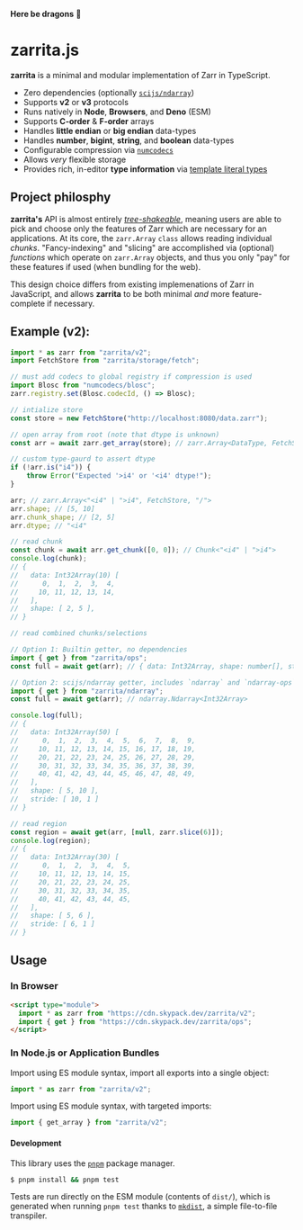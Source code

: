 **Here be dragons** 🐉

# zarrita.js

**zarrita** is a minimal and modular implementation of Zarr in TypeScript.

- Zero dependencies (optionally [`scijs/ndarray`](https://github.com/scijs/ndarray))
- Supports **v2** or **v3** protocols
- Runs natively in **Node**, **Browsers**, and **Deno** (ESM)
- Supports **C-order** & **F-order** arrays
- Handles **little endian** or **big endian** data-types
- Handles **number**, **bigint**, **string**, and **boolean** data-types
- Configurable compression via [`numcodecs`](https://github.com/manzt/numcodecs.js)
- Allows _very_ flexible storage
- Provides rich, in-editor **type information** via
  [template literal types](https://www.typescriptlang.org/docs/handbook/2/template-literal-types.html)

## Project philosphy

**zarrita's** API is almost entirely
[_tree-shakeable_](https://developer.mozilla.org/en-US/docs/Glossary/Tree_shaking),
meaning users are able to pick and choose only the features of Zarr which are necessary
for an applications. At its core, the `zarr.Array` `class` allows reading individual
_chunks_. "Fancy-indexing" and "slicing" are accomplished via (optional) _functions_ which
operate on `zarr.Array` objects, and thus you only "pay" for these features if used (when
bundling for the web).

This design choice differs from existing implemenations of Zarr in JavaScript, and allows
**zarrita** to be both minimal _and_ more feature-complete if necessary.

## Example (v2):

```javascript
import * as zarr from "zarrita/v2";
import FetchStore from "zarrita/storage/fetch";

// must add codecs to global registry if compression is used
import Blosc from "numcodecs/blosc";
zarr.registry.set(Blosc.codecId, () => Blosc);

// intialize store
const store = new FetchStore("http://localhost:8080/data.zarr");

// open array from root (note that dtype is unknown)
const arr = await zarr.get_array(store); // zarr.Array<DataType, FetchStore, "/">

// custom type-gaurd to assert dtype
if (!arr.is("i4")) {
	throw Error("Expected '>i4' or '<i4' dtype!");
}

arr; // zarr.Array<"<i4" | ">i4", FetchStore, "/">
arr.shape; // [5, 10]
arr.chunk_shape; // [2, 5]
arr.dtype; // "<i4"

// read chunk
const chunk = await arr.get_chunk([0, 0]); // Chunk<"<i4" | ">i4">
console.log(chunk);
// {
//   data: Int32Array(10) [
//      0,  1,  2,  3,  4,
//     10, 11, 12, 13, 14,
//   ],
//   shape: [ 2, 5 ],
// }

// read combined chunks/selections

// Option 1: Builtin getter, no dependencies
import { get } from "zarrita/ops";
const full = await get(arr); // { data: Int32Array, shape: number[], stride: number[] }

// Option 2: scijs/ndarray getter, includes `ndarray` and `ndarray-ops` dependencies
import { get } from "zarrita/ndarray";
const full = await get(arr); // ndarray.Ndarray<Int32Array>

console.log(full);
// {
//   data: Int32Array(50) [
//      0,  1,  2,  3,  4,  5,  6,  7,  8,  9,
//     10, 11, 12, 13, 14, 15, 16, 17, 18, 19,
//     20, 21, 22, 23, 24, 25, 26, 27, 28, 29,
//     30, 31, 32, 33, 34, 35, 36, 37, 38, 39,
//     40, 41, 42, 43, 44, 45, 46, 47, 48, 49,
//   ],
//   shape: [ 5, 10 ],
//   stride: [ 10, 1 ]
// }

// read region
const region = await get(arr, [null, zarr.slice(6)]);
console.log(region);
// {
//   data: Int32Array(30) [
//      0,  1,  2,  3,  4,  5,
//     10, 11, 12, 13, 14, 15,
//     20, 21, 22, 23, 24, 25,
//     30, 31, 32, 33, 34, 35,
//     40, 41, 42, 43, 44, 45,
//   ],
//   shape: [ 5, 6 ],
//   stride: [ 6, 1 ]
// }
```

## Usage

### In Browser

```html
<script type="module">
  import * as zarr from "https://cdn.skypack.dev/zarrita/v2";
  import { get } from "https://cdn.skypack.dev/zarrita/ops";
</script>
```

### In Node.js or Application Bundles

Import using ES module syntax, import all exports into a single object:

```javascript
import * as zarr from "zarrita/v2";
```

Import using ES module syntax, with targeted imports:

```javascript
import { get_array } from "zarrita/v2";
```

#### Development

This library uses the [`pnpm`](https://pnpm.io/) package manager.

```bash
$ pnpm install && pnpm test
```

Tests are run directly on the ESM module (contents of `dist/`), which is generated when
running `pnpm test` thanks to [`mkdist`](https://github.com/unjs/mkdist), a simple
file-to-file transpiler.
